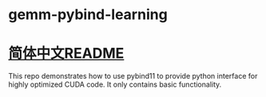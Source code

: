 # gemm-pybind-learning
[简体中文README](README.zh.md)
=======
This repo demonstrates how to use pybind11 to provide python interface for highly optimized CUDA code. It only contains basic functionality.
